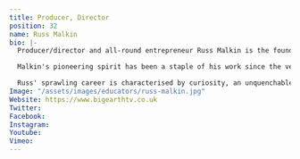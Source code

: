 ```yaml
---
title: Producer, Director
position: 32
name: Russ Malkin
bio: |-
  Producer/director and all-round entrepreneur Russ Malkin is the founder and owner of Big Earth Productions and Big Earth Digital. He has created content for many broadcasters globally including BBC, ITV, Sky, National Geographic, Apple, Amazon and Discovery. Often working with high-profile personalities, Russ has filmed across all seven continents in some of the harshest conditions on the planet.

  Malkin's pioneering spirit has been a staple of his work since the very beginning. When someone says, "It can't be done!" Russ will set out to prove them wrong; an attitude which has earned him several World Records and a reputation for thriving when faced with the impossible.

  Russ' sprawling career is characterised by curiosity, an unquenchable thirst for a challenge, and a desire to do exciting things with interesting people.
Image: "/assets/images/educators/russ-malkin.jpg"
Website: https://www.bigearthtv.co.uk
Twitter: 
Facebook: 
Instagram: 
Youtube: 
Vimeo: 
---
```


